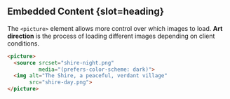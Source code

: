 ## Embedded Content {slot=heading}

The `<picture>` element allows more control over which images to load. **Art 
direction** is the process of loading different images depending on client 
conditions.

```html
<picture>
  <source srcset="shire-night.png"
          media="(prefers-color-scheme: dark)">
  <img alt="The Shire, a peaceful, verdant village"
       src="shire-day.png">
</picture>
```

